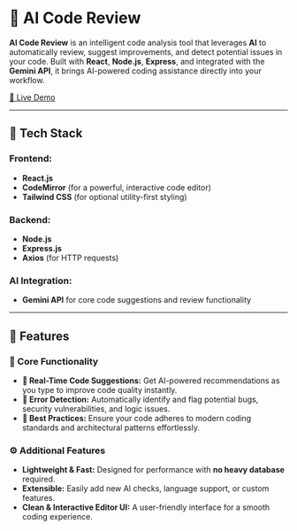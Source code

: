 # 🤖 AI Code Review

**AI Code Review** is an intelligent code analysis tool that leverages **AI** to automatically review, suggest improvements, and detect potential issues in your code. Built with **React**, **Node.js**, **Express**, and integrated with the **Gemini API**, it brings AI-powered coding assistance directly into your workflow.

[🚀 Live Demo](https://ai-code-review-pearl.vercel.app/)  

---

## 🚀 Tech Stack

### Frontend:
* **React.js**
* **CodeMirror** (for a powerful, interactive code editor)
* **Tailwind CSS** (for optional utility-first styling)

### Backend:
* **Node.js**
* **Express.js**
* **Axios** (for HTTP requests)

### AI Integration:
* **Gemini API** for core code suggestions and review functionality

---

## 🔐 Features

### 🧾 Core Functionality

* **📝 Real-Time Code Suggestions:** Get AI-powered recommendations as you type to improve code quality instantly.
* **🐞 Error Detection:** Automatically identify and flag potential bugs, security vulnerabilities, and logic issues.
* **📏 Best Practices:** Ensure your code adheres to modern coding standards and architectural patterns effortlessly.

### ⚙️ Additional Features

* **Lightweight & Fast:** Designed for performance with **no heavy database** required.
* **Extensible:** Easily add new AI checks, language support, or custom features.
* **Clean & Interactive Editor UI:** A user-friendly interface for a smooth coding experience.
